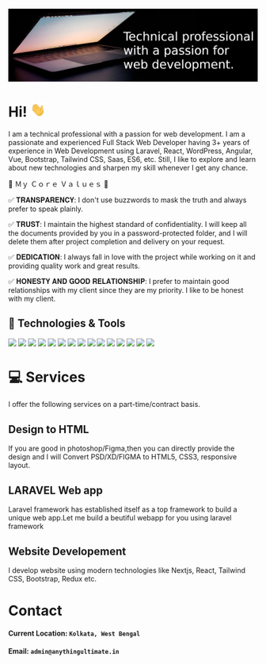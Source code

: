 [![Header](https://raw.githubusercontent.com/anythingultimate/anythingultimate/main/header.png "Header")](https://anythingultimate.vercel.app/)

# Hi! <img src="https://raw.githubusercontent.com/anythingultimate/anythingultimate/main/wave.gif" width="30px">

I am a technical professional with a passion for web development. I am a passionate and experienced Full Stack Web Developer having 3+ years of experience in Web Development using Laravel, React, WordPress, Angular, Vue, Bootstrap, Tailwind CSS, Saas, ES6, etc. Still, I like to explore and learn about new technologies and sharpen my skill whenever I get any chance.

🎀  Ｍｙ Ｃｏｒｅ Ｖａｌｕｅｓ  🎀

✅ 𝐓𝐑𝐀𝐍𝐒𝐏𝐀𝐑𝐄𝐍𝐂𝐘: I don't use buzzwords to mask the truth and always prefer to speak plainly.

✅ 𝐓𝐑𝐔𝐒𝐓: I maintain the highest standard of confidentiality. I will keep all the documents provided by you in a password-protected folder, and I will delete them after project completion and delivery on your request.

✅ 𝐃𝐄𝐃𝐈𝐂𝐀𝐓𝐈𝐎𝐍: I always fall in love with the project while working on it and providing quality work and great results.

✅ 𝐇𝐎𝐍𝐄𝐒𝐓𝐘 𝐀𝐍𝐃 𝐆𝐎𝐎𝐃 𝐑𝐄𝐋𝐀𝐓𝐈𝐎𝐍𝐒𝐇𝐈𝐏: I prefer to maintain good relationships with my client since they are my priority. I like to be honest with my client. 

## 🔧 Technologies & Tools

![](https://img.shields.io/badge/OS-Linux/Windows-informational?style=flat&logo=linux&logoColor=white&color=2bbc8a)
![](https://img.shields.io/badge/Editor-VS_Code-informational?style=flat&logo=visual-studio-code&logoColor=white&color=007ACC)
![](https://img.shields.io/badge/Code-HTML-informational?style=flat&logo=html5&logoColor=white&color=E34F26)
![](https://img.shields.io/badge/Code-JavaScript-informational?style=flat&logo=javascript&logoColor=white&color=F7DF1E)
![](https://img.shields.io/badge/Code-CSS-informational?style=flat&logo=css3&logoColor=white&color=1572B6)
![](https://img.shields.io/badge/Bootstrap-informational?style=flat&logo=bootstrap&logoColor=white&color=7952B3)
![](https://img.shields.io/badge/TailwindCSS-informational?style=flat&logo=tailwind-css&logoColor=white&color=06B6D4)
![](https://img.shields.io/badge/Code-React-informational?style=flat&logo=react&logoColor=white&color=61DAFB)
![](https://img.shields.io/badge/Code-Laravel-informational?style=flat&logo=laravel&logoColor=white&color=FF2D20)
![](https://img.shields.io/badge/Shell-Bash-informational?style=flat&logo=gnu-bash&logoColor=white&color=4EAA25)
![](https://img.shields.io/badge/MongoDb-informational?style=flat&logo=mongodb&logoColor=white&color=47A248)
![](https://img.shields.io/badge/Tools-Docker-informational?style=flat&logo=docker&logoColor=white&color=2bbc8a)
![](https://img.shields.io/badge/Tools-Figma-informational?style=flat&logo=figma&logoColor=white&color=F24E1E)
![](https://img.shields.io/badge/Tools-AdobeXD-informational?style=flat&logo=adobe-xd&logoColor=white&color=FF61F6)
![](https://img.shields.io/badge/Nextjs-informational?style=flat&logo=next.js&logoColor=white&color=000000)


# &#x1F4BB; Services

I offer the following services on a part-time/contract basis.

## Design to HTML

If you are good in photoshop/Figma,then you can directly provide the design and I will Convert PSD/XD/FIGMA to HTML5, CSS3, responsive layout.
## LARAVEL Web app

Laravel framework has established itself as a top framework to build a unique web app.Let me build a beutiful webapp for you using laravel framework

## Website Developement

I develop website using modern technologies like Nextjs, React, Tailwind CSS, Bootstrap, Redux etc.

# Contact

#### Current Location: `Kolkata, West Bengal`
#### Email: `admin@anythingultimate.in`
